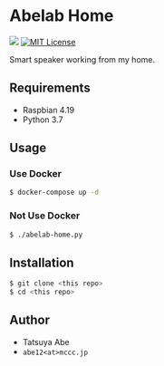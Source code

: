 Abelab Home
===========

[![](https://github.com/AjxLab/abelab-home/workflows/build/badge.svg)](https://github.com/AjxLab/abelab-home/actions)
[![MIT License](http://img.shields.io/badge/license-MIT-blue.svg?style=flat)](LICENSE)

Smart speaker working from my home.


## Requirements
* Raspbian 4.19
* Python 3.7


## Usage
### Use Docker
```sh
$ docker-compose up -d
```
### Not Use Docker
```sh
$ ./abelab-home.py
```


## Installation
```sh
$ git clone <this repo>
$ cd <this repo>
```


## Author
* Tatsuya Abe
* ```abe12<at>mccc.jp```
